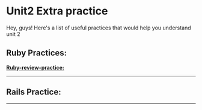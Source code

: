 # Unit2 Extra practice
Hey, guys! Here's a list of useful practices that would help you understand unit 2 

## Ruby Practices:
**[Ruby-review-practice:](https://github.com/sei-jed-10/Ruby-review-practice)**

---

## Rails Practice:
**[]()**

---
